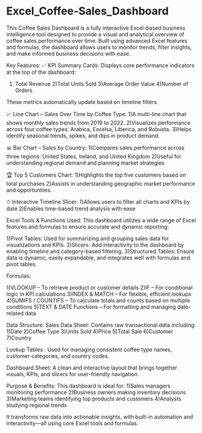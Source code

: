 # Excel_Coffee-Sales_Dashboard
This Coffee Sales Dashboard is a fully interactive Excel-based business intelligence tool designed to provide a visual and analytical overview of coffee sales performance over time. Built using advanced Excel features and formulas, the dashboard allows users to monitor trends, filter insights, and make informed business decisions with ease.


Key Features:
✅ KPI Summary Cards:
Displays core performance indicators at the top of the dashboard:

1) Total Revenue
2)Total Units Sold
3)Average Order Value
4)Number of Orders

These metrics automatically update based on timeline filters.

📈 Line Chart – Sales Over Time by Coffee Type:
1)A multi-line chart that shows monthly sales trends from 2019 to 2022.
2)Visualizes performance across four coffee types: Arabica, Excelsa, Liberica, and Robusta.
3)Helps identify seasonal trends, spikes, and dips in product demand.

📊 Bar Chart – Sales by Country:
1)Compares sales performance across three regions:
United States, Ireland, and United Kingdom
2)Useful for understanding regional demand and planning market strategies

🏆 Top 5 Customers Chart:
1)Highlights the top five customers based on total purchases
2)Assists in understanding geographic market performance and opportunities.

⏱ Interactive Timeline Slicer:
1)Allows users to filter all charts and KPIs by date
2)Enables time-based trend analysis with ease

Excel Tools & Functions Used:
This dashboard utilizes a wide range of Excel features and formulas to ensure accurate and dynamic reporting:

1)Pivot Tables: Used for summarizing and grouping sales data for visualizations and KPIs.
2)Slicers: Add interactivity to the dashboard by enabling timeline and category-based filtering.
3)Structured Tables: Ensure data is dynamic, easily expandable, and integrates well with formulas and pivot tables.

Formulas:

1)VLOOKUP – To retrieve product or customer details
2)IF – For conditional logic in KPI calculations
3)INDEX & MATCH – For flexible, efficient lookups
4)SUMIFS / COUNTIFS – To calculate totals and counts based on multiple conditions
5)TEXT & DATE Functions – For formatting and managing date-related data

Data Structure:
Sales Data Sheet:
Contains raw transactional data including:
1)Date
2)Coffee Type
3)Units Sold
4)Price
5)Total Sale
6)Customer
7)Country

Lookup Tables :
Used for managing consistent coffee type names, customer categories, and country codes.

Dashboard Sheet:
A clean and interactive layout that brings together visuals, KPIs, and slicers for user-friendly navigation.

Purpose & Benefits:
This dashboard is ideal for:
1)Sales managers monitoring performance
2)Business owners making inventory decisions
3)Marketing teams identifying top products and customers
4)Analysts studying regional trends

It transforms raw data into actionable insights, with built-in automation and interactivity—all using core Excel tools and formulas.
